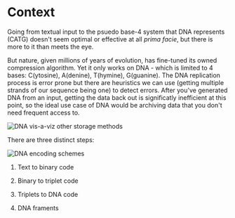# Context

Going from textual input to the psuedo base-4 system that DNA represents (CATG) doesn't seem optimal or effective at all *prima facie*, but there is more to it than meets the eye.

But nature, given millions of years of evolution, has fine-tuned its owned compression algorithm. Yet it only works on DNA - which is limited to 4 bases: C(ytosine), A(denine), T(hymine), G(guanine). The DNA replication process is error prone but there are heuristics we can use (getting multiple strands of our sequence being one) to detect errors. After you've generated DNA from an input, getting the data back out is significatly inefficient at this point, so the ideal use case of DNA would be archiving data that you don't need frequent access to.

![DNA vis-a-viz other storage methods](http://www.nature.com/polopoly_fs/7.38671.1472212698!/image/DNA_storage_graphic_WEB_2.jpg_gen/derivatives/landscape_630/DNA_storage_graphic_WEB_2.jpg)

There are three distinct steps:

![DNA encoding schemes](http://www.nature.com/polopoly_fs/7.38631.1472212682!/image/DNA_storage_graphic_WEB.jpg_gen/derivatives/landscape_630/DNA_storage_graphic_WEB.jpg)

1. Text to binary code

2. Binary to triplet code

3. Triplets to DNA code

4. DNA framents

